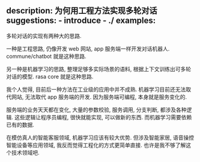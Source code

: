 description: 为何用工程方法实现多轮对话
suggestions:
    - introduce
    - ./
examples:
---

多轮对话的实现有两种大的思路.

一种是工程思路, 仍像开发 web 网站, app 服务端一样开发对话机器人. commune/chatbot 就是这种思路.

另一种是机器学习的思路, 整理足够多实际场景的语料, 根据上下文训练出可多轮对话的模型. rasa core 就是这种思路.


我个人觉得, 目前后一种方法在工业级的应用中并不成熟. 机器学习目前还无法取代网站, 无法取代 app 服务端的开发. 因为服务端可编程, 本身就是服务变化的.

服务端的业务天天都在变化, 大量的参数校验, 服务调用, 分支判断, 都涉及各种逻辑. 这些逻辑让程序员编程, 很快就能实现, 可以做新的东西. 而机器学习需要依赖已有的数据.

在模仿真人的智能客服领域, 机器学习应该有较大优势. 但涉及智能家居, 语音操控智能设备等应用领域, 我反而觉得工程化的方式更简单直接. 也许是我不够了解这个技术领域吧.


